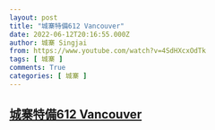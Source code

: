 ```yaml
---
layout: post
title: "城寨特備612 Vancouver"
date: 2022-06-12T20:16:55.000Z
author: 城寨 Singjai
from: https://www.youtube.com/watch?v=4SdHXcxOdTk
tags: [ 城寨 ]
comments: True
categories: [ 城寨 ]
---
```

<!--1655065015000-->
[城寨特備612 Vancouver](https://www.youtube.com/watch?v=4SdHXcxOdTk)
------

<div>

</div>
